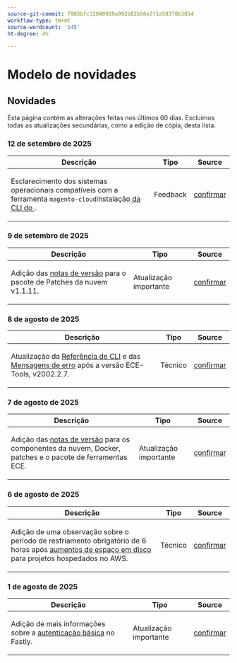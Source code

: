 ```yaml
---
source-git-commit: f985bfc32040919a992b82b56e2f1a58370b3834
workflow-type: tm+mt
source-wordcount: '145'
ht-degree: 4%

---
```

# Modelo de novidades

## Novidades

Esta página contém as alterações feitas nos últimos 60 dias. Excluímos todas as atualizações secundárias, como a edição de cópia, desta lista.

### 12 de setembro de 2025

<table style="table-layout:auto;">
  <thead>
    <tr>
      <th>Descrição</th>
      <th>Tipo</th>
      <th>Source</th>
    </tr>
  </thead>
  <tbody>
    <tr>
      <td><p>Esclarecimento dos sistemas operacionais compatíveis com a ferramenta <code class="language-plaintext highlighter-rouge">magento-cloud</code>instalação<a href="https://experienceleague.adobe.com/en/docs/commerce-on-cloud/user-guide/dev-tools/cloud-cli/cloud-cli-overview"> da CLI do </a>.</p>
</td>
      <td>
        Feedback
      </td>
      <td><a href="https://github.com/AdobeDocs/commerce-on-cloud.en/commit/abae1d93c8e2a8cd9658c338835806f239c34464">confirmar</a></td>
    </tr>
  </tbody>
</table>

### 9 de setembro de 2025

<table style="table-layout:auto;">
  <thead>
    <tr>
      <th>Descrição</th>
      <th>Tipo</th>
      <th>Source</th>
    </tr>
  </thead>
  <tbody>
    <tr>
      <td><p>Adição das <a href="https://experienceleague.adobe.com/en/docs/commerce-on-cloud/user-guide/release-notes/cloud-patches">notas de versão</a> para o pacote de Patches da nuvem v1.1.11.</p>
</td>
      <td>
        Atualização importante
      </td>
      <td><a href="https://github.com/AdobeDocs/commerce-on-cloud.en/commit/2b6f0790dbfb47472fd06db4a46e36c847873eb7">confirmar</a></td>
    </tr>
  </tbody>
</table>

### 8 de agosto de 2025

<table style="table-layout:auto;">
  <thead>
    <tr>
      <th>Descrição</th>
      <th>Tipo</th>
      <th>Source</th>
    </tr>
  </thead>
  <tbody>
    <tr>
      <td><p>Atualização da <a href="https://experienceleague.adobe.com/en/docs/commerce-on-cloud/user-guide/dev-tools/ece-tools/ece-tools-cli-reference">Referência de CLI</a> e das <a href="https://experienceleague.adobe.com/en/docs/commerce-on-cloud/user-guide/dev-tools/ece-tools/error-reference">Mensagens de erro</a> após a versão ECE-Tools, v2002.2.7.</p>
</td>
      <td>
        Técnico
      </td>
      <td><a href="https://github.com/AdobeDocs/commerce-on-cloud.en/commit/8cf7b01cbd9fe32a89d83db5b4eac7638b834c49">confirmar</a></td>
    </tr>
  </tbody>
</table>

### 7 de agosto de 2025

<table style="table-layout:auto;">
  <thead>
    <tr>
      <th>Descrição</th>
      <th>Tipo</th>
      <th>Source</th>
    </tr>
  </thead>
  <tbody>
    <tr>
      <td><p>Adição das <a href="https://experienceleague.adobe.com/en/docs/commerce-on-cloud/user-guide/release-notes/cloud-tools-suite">notas de versão</a> para os componentes da nuvem, Docker, patches e o pacote de ferramentas ECE.</p>
</td>
      <td>
        Atualização importante
      </td>
      <td><a href="https://github.com/AdobeDocs/commerce-on-cloud.en/commit/7aecdc89a2f4e0103cfe46ed1c2dc7b93566baf5">confirmar</a></td>
    </tr>
  </tbody>
</table>

### 6 de agosto de 2025

<table style="table-layout:auto;">
  <thead>
    <tr>
      <th>Descrição</th>
      <th>Tipo</th>
      <th>Source</th>
    </tr>
  </thead>
  <tbody>
    <tr>
      <td><p>Adição de uma observação sobre o período de resfriamento obrigatório de 6 horas após <a href="https://experienceleague.adobe.com/en/docs/commerce-on-cloud/user-guide/develop/storage/manage-disk-space">aumentos de espaço em disco</a> para projetos hospedados no AWS.</p>
</td>
      <td>
        Técnico
      </td>
      <td><a href="https://github.com/AdobeDocs/commerce-on-cloud.en/commit/a04d056377da4fec9a54503d959f90ebf605de41">confirmar</a></td>
    </tr>
  </tbody>
</table>

### 1 de agosto de 2025

<table style="table-layout:auto;">
  <thead>
    <tr>
      <th>Descrição</th>
      <th>Tipo</th>
      <th>Source</th>
    </tr>
  </thead>
  <tbody>
    <tr>
      <td><p>Adição de mais informações sobre a <a href="https://experienceleague.adobe.com/en/docs/commerce-on-cloud/user-guide/cdn/setup-fastly/fastly-custom-cache-configuration">autenticação básica</a> no Fastly.</p>
</td>
      <td>
        Atualização importante
      </td>
      <td><a href="https://github.com/AdobeDocs/commerce-on-cloud.en/commit/6d949fbbab631e633ba27641a48829d74856fcaa">confirmar</a></td>
    </tr>
  </tbody>
</table>
